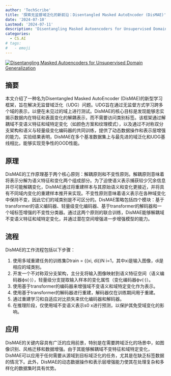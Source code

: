 ```yaml
---
author: 'TechScribe'
title: '探索无监督域泛化的新前沿：Disentangled Masked AutoEncoder (DisMAE)'
date: '2024-07-10'
Lastmod: '2024-07-11'
description: 'Disentangling Masked Autoencoders for Unsupervised Domain Generalization'
categories:
  - CS.AI
# tags:
#   - emoji
---
```


[![Disentangling Masked Autoencoders for Unsupervised Domain Generalization](https://arxiv-research-1301205113.cos.ap-guangzhou.myqcloud.com/images/2407.07544v1.pdf_0.jpg)](https://arxiv.org/abs/2407.07544v1)

## 摘要

本文介绍了一种名为Disentangled Masked AutoEncoder (DisMAE)的新型学习框架，旨在解决无监督域泛化（UDG）问题。UDG旨在通过无监督方式学习跨多个域的表示，以便在未见过的域上进行测试。DisMAE的核心目标是发现能够忠实揭示数据内在特征和表面变化的解耦表示，而不需要访问类别标签。该框架通过解耦域不变语义特征和域特定变化（如颜色方案和纹理模式），以及通过不对称双分支架构和语义与轻量级变化编码器的共同训练，提供了动态数据操作和表示层增强的能力。实验结果表明，DisMAE在多个基准数据集上与最先进的域泛化和UDG基线相比，能够实现竞争性的OOD性能。<!--more-->

## 原理

DisMAE的工作原理基于两个核心原则：解耦原则和不变性原则。解耦原则意味着将表示分解为语义特征和变化两个组成部分。为了迫使语义表示捕获较少冗余信息并尽可能解耦变化，DisMAE通过将重建样本与其原始语义和变化更接近，并将具有不同域内变化的重建样本推开来实现。不变性原则意味着语义表示在各种域变化中保持不变，因此它们的域类别是不可区分的。DisMAE策略包括四个模块：基于transformer的语义编码器、轻量级变化编码器、基于transformer的解码器和一个域标签增强的不变性分类器。通过这两个原则的联合训练，DisMAE能够解耦域不变语义特征和域特定变化，并通过潜在空间增强进一步增强模型的能力。

## 流程

DisMAE的工作流程包括以下步骤：
1. 使用多域重建任务的训练集Dtrain = {(xi, di)}N i=1，其中xi是输入图像，di是相应的域类别。
2. 开发一个不对称双分支架构，主分支将输入图像映射到语义特征空间（语义编码器ϕs(·)），轻量级分支提取输入样本的变化属性（变化编码器ϕv(·)）。
3. 使用基于transformer的编码器来增强域不变语义和域特定变化作为表示。
4. 使用基于transformer的解码器进行重建，解码器仅在训练期间用于重建。
5. 通过重建学习和自适应对比损失来优化编码器和解码器。
6. 在推理阶段，仅使用域不变语义表示s0 x进行预测，以保护其免受域变化的影响。

## 应用

DisMAE的关键内容具有广泛的应用前景，特别是在需要跨域泛化的场景中，如图像识别、风格迁移和数据增强。由于其能够解耦域不变特征和域特定变化，DisMAE可以应用于任何需要从源域到目标域泛化的任务，尤其是在缺乏标签数据的情况下。此外，DisMAE的动态数据操作和表示层增强能力使其在处理复杂和多样化的数据集时具有优势。